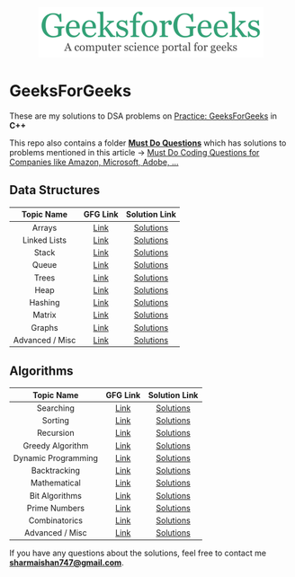 <p align="center">
  <img src="gfglogo.png" width = "400">
</p>

# GeeksForGeeks

These are my solutions to DSA problems on [Practice: GeeksForGeeks](https://practice.geeksforgeeks.org/home/) in **C++**

This repo also contains a folder [**Must Do Questions**](https://github.com/iamishansharma/PlacePrep/tree/master/DSA/GeeksForGeeks/Must%20Do%20Questions) which has solutions to problems mentioned in this article -> [Must Do Coding Questions for Companies like Amazon, Microsoft, Adobe, …](https://www.geeksforgeeks.org/must-do-coding-questions-for-companies-like-amazon-microsoft-adobe/)

## Data Structures

| Topic Name| GFG Link| Solution Link|
|  :--------: |  :--------: | :--------: |
| Arrays | [Link](https://practice.geeksforgeeks.org/explore/?category[]=Arrays&page=1) | [Solutions]()
| Linked Lists| [Link](https://practice.geeksforgeeks.org/explore/?category[]=Linked%20List&page=1)|  [Solutions](https://github.com/iamishansharma/PlacePrep/tree/master/DSA/GeeksForGeeks/Linked%20Lists)
| Stack| [Link](https://practice.geeksforgeeks.org/explore/?category%5B%5D=Stack&page=1)|  [Solutions](https://github.com/iamishansharma/PlacePrep/tree/master/DSA/GeeksForGeeks/Stack)
| Queue| [Link](https://practice.geeksforgeeks.org/explore/?category[]=Queue&page=1)|  [Solutions](https://github.com/iamishansharma/PlacePrep/tree/master/DSA/GeeksForGeeks/Queue)
| Trees | [Link](https://practice.geeksforgeeks.org/explore/?category[]=Tree&page=1)|  [Solutions](https://github.com/iamishansharma/PlacePrep/tree/master/DSA/GeeksForGeeks/Tree)
| Heap | [Link](https://practice.geeksforgeeks.org/explore/?category[]=Heap&page=1)|  [Solutions]()
| Hashing | [Link](https://practice.geeksforgeeks.org/explore/?category[]=Hash&page=1)|  [Solutions]()
| Matrix | [Link](https://practice.geeksforgeeks.org/explore/?category[]=Matrix&page=1)|  [Solutions]()
| Graphs | [Link](https://practice.geeksforgeeks.org/explore/?category[]=Graph&page=1)|  [Solutions]()
| Advanced / Misc | [Link](https://practice.geeksforgeeks.org/explore/?page=1)|  [Solutions]()


## Algorithms

| Topic Name| GFG Link| Solution Link|
|  :--------: |  :--------: | :--------: |
| Searching | [Link](https://practice.geeksforgeeks.org/explore/?category%5B%5D=Searching&page=1) | [Solutions]()
| Sorting | [Link](https://practice.geeksforgeeks.org/explore/?category%5B%5D=Sorting&page=1) | [Solutions]()
| Recursion | [Link](https://practice.geeksforgeeks.org/explore/?category%5B%5D=Recursion&page=1) | [Solutions]()
| Greedy Algorithm | [Link](https://practice.geeksforgeeks.org/explore/?category[]=Greedy&page=1) | [Solutions]()
| Dynamic Programming | [Link](https://practice.geeksforgeeks.org/explore/?category%5B%5D=Dynamic%20Programming&page=1) | [Solutions]()
| Backtracking | [Link](https://practice.geeksforgeeks.org/explore/?category%5B%5D=Backtracking&page=1) | [Solutions]()
| Mathematical | [Link](https://practice.geeksforgeeks.org/explore/?category[]=Mathematical&page=1) | [Solutions]()
| Bit Algorithms | [Link](https://practice.geeksforgeeks.org/explore/?category[]=Bit%20Magic&page=1) | [Solutions]()
| Prime Numbers | [Link](https://practice.geeksforgeeks.org/explore/?category[]=Prime%20Number&page=1) | [Solutions]()
| Combinatorics | [Link](https://practice.geeksforgeeks.org/explore/?category[]=Combinatorial&page=1) | [Solutions]()
| Advanced / Misc | [Link](https://practice.geeksforgeeks.org/explore/?page=1) | [Solutions]()


If you have any questions about the solutions, feel free to contact me **sharmaishan747@gmail.com**.
